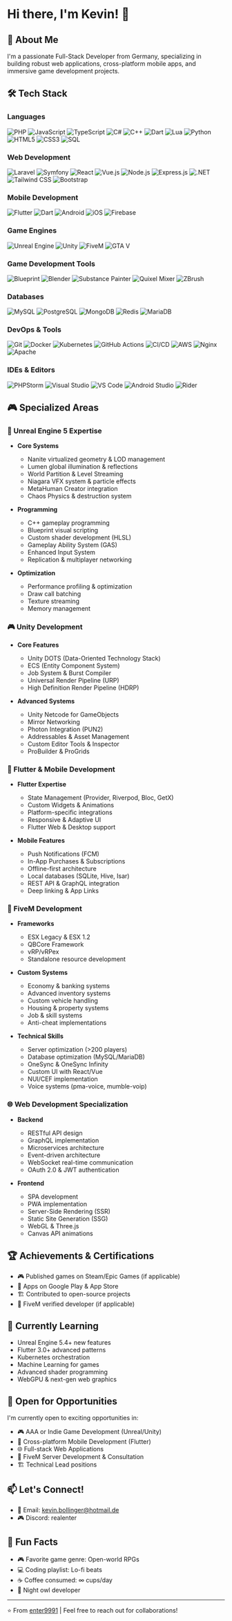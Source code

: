 # Hi there, I'm Kevin! 👋

## 🚀 About Me
I'm a passionate Full-Stack Developer from Germany, specializing in building robust web applications, cross-platform mobile apps, and immersive game development projects.

## 🛠️ Tech Stack

### Languages
![PHP](https://img.shields.io/badge/-PHP-777BB4?style=flat-square&logo=php&logoColor=white)
![JavaScript](https://img.shields.io/badge/-JavaScript-F7DF1E?style=flat-square&logo=javascript&logoColor=black)
![TypeScript](https://img.shields.io/badge/-TypeScript-3178C6?style=flat-square&logo=typescript&logoColor=white)
![C#](https://img.shields.io/badge/-C%23-239120?style=flat-square&logo=c-sharp&logoColor=white)
![C++](https://img.shields.io/badge/-C++-00599C?style=flat-square&logo=c%2B%2B&logoColor=white)
![Dart](https://img.shields.io/badge/-Dart-0175C2?style=flat-square&logo=dart&logoColor=white)
![Lua](https://img.shields.io/badge/-Lua-2C2D72?style=flat-square&logo=lua&logoColor=white)
![Python](https://img.shields.io/badge/-Python-3776AB?style=flat-square&logo=python&logoColor=white)
![HTML5](https://img.shields.io/badge/-HTML5-E34F26?style=flat-square&logo=html5&logoColor=white)
![CSS3](https://img.shields.io/badge/-CSS3-1572B6?style=flat-square&logo=css3&logoColor=white)
![SQL](https://img.shields.io/badge/-SQL-4479A1?style=flat-square&logo=mysql&logoColor=white)

### Web Development
![Laravel](https://img.shields.io/badge/-Laravel-FF2D20?style=flat-square&logo=laravel&logoColor=white)
![Symfony](https://img.shields.io/badge/-Symfony-000000?style=flat-square&logo=symfony&logoColor=white)
![React](https://img.shields.io/badge/-React-61DAFB?style=flat-square&logo=react&logoColor=black)
![Vue.js](https://img.shields.io/badge/-Vue.js-4FC08D?style=flat-square&logo=vue.js&logoColor=white)
![Node.js](https://img.shields.io/badge/-Node.js-339933?style=flat-square&logo=node.js&logoColor=white)
![Express.js](https://img.shields.io/badge/-Express.js-000000?style=flat-square&logo=express&logoColor=white)
![.NET](https://img.shields.io/badge/-.NET-512BD4?style=flat-square&logo=.net&logoColor=white)
![Tailwind CSS](https://img.shields.io/badge/-Tailwind%20CSS-38B2AC?style=flat-square&logo=tailwind-css&logoColor=white)
![Bootstrap](https://img.shields.io/badge/-Bootstrap-7952B3?style=flat-square&logo=bootstrap&logoColor=white)

### Mobile Development
![Flutter](https://img.shields.io/badge/-Flutter-02569B?style=flat-square&logo=flutter&logoColor=white)
![Dart](https://img.shields.io/badge/-Dart-0175C2?style=flat-square&logo=dart&logoColor=white)
![Android](https://img.shields.io/badge/-Android-3DDC84?style=flat-square&logo=android&logoColor=white)
![iOS](https://img.shields.io/badge/-iOS-000000?style=flat-square&logo=ios&logoColor=white)
![Firebase](https://img.shields.io/badge/-Firebase-FFCA28?style=flat-square&logo=firebase&logoColor=black)

### Game Engines
![Unreal Engine](https://img.shields.io/badge/-Unreal%20Engine%205-313131?style=flat-square&logo=unreal-engine&logoColor=white)
![Unity](https://img.shields.io/badge/-Unity-000000?style=flat-square&logo=unity&logoColor=white)
![FiveM](https://img.shields.io/badge/-FiveM-F40552?style=flat-square&logo=fivem&logoColor=white)
![GTA V](https://img.shields.io/badge/-GTA%20V%20Modding-000000?style=flat-square&logo=rockstargames&logoColor=white)

### Game Development Tools
![Blueprint](https://img.shields.io/badge/-Blueprint%20Visual%20Scripting-0E1128?style=flat-square&logo=unreal-engine&logoColor=white)
![Blender](https://img.shields.io/badge/-Blender-F5792A?style=flat-square&logo=blender&logoColor=white)
![Substance Painter](https://img.shields.io/badge/-Substance%203D%20Painter-FF6A00?style=flat-square&logo=adobe&logoColor=white)
![Quixel Mixer](https://img.shields.io/badge/-Quixel%20Mixer-000000?style=flat-square)
![ZBrush](https://img.shields.io/badge/-ZBrush-F36F21?style=flat-square)

### Databases
![MySQL](https://img.shields.io/badge/-MySQL-4479A1?style=flat-square&logo=mysql&logoColor=white)
![PostgreSQL](https://img.shields.io/badge/-PostgreSQL-336791?style=flat-square&logo=postgresql&logoColor=white)
![MongoDB](https://img.shields.io/badge/-MongoDB-47A248?style=flat-square&logo=mongodb&logoColor=white)
![Redis](https://img.shields.io/badge/-Redis-DC382D?style=flat-square&logo=redis&logoColor=white)
![MariaDB](https://img.shields.io/badge/-MariaDB-003545?style=flat-square&logo=mariadb&logoColor=white)

### DevOps & Tools
![Git](https://img.shields.io/badge/-Git-F05032?style=flat-square&logo=git&logoColor=white)
![Docker](https://img.shields.io/badge/-Docker-2496ED?style=flat-square&logo=docker&logoColor=white)
![Kubernetes](https://img.shields.io/badge/-Kubernetes-326CE5?style=flat-square&logo=kubernetes&logoColor=white)
![GitHub Actions](https://img.shields.io/badge/-GitHub%20Actions-2088FF?style=flat-square&logo=github-actions&logoColor=white)
![CI/CD](https://img.shields.io/badge/-CI/CD-FF6B6B?style=flat-square)
![AWS](https://img.shields.io/badge/-AWS-232F3E?style=flat-square&logo=amazon-aws&logoColor=white)
![Nginx](https://img.shields.io/badge/-Nginx-269539?style=flat-square&logo=nginx&logoColor=white)
![Apache](https://img.shields.io/badge/-Apache-D22128?style=flat-square&logo=apache&logoColor=white)

### IDEs & Editors
![PHPStorm](https://img.shields.io/badge/-PHPStorm-000000?style=flat-square&logo=phpstorm&logoColor=white)
![Visual Studio](https://img.shields.io/badge/-Visual%20Studio-5C2D91?style=flat-square&logo=visual-studio&logoColor=white)
![VS Code](https://img.shields.io/badge/-VS%20Code-007ACC?style=flat-square&logo=visual-studio-code&logoColor=white)
![Android Studio](https://img.shields.io/badge/-Android%20Studio-3DDC84?style=flat-square&logo=android-studio&logoColor=white)
![Rider](https://img.shields.io/badge/-Rider-000000?style=flat-square&logo=rider&logoColor=white)

## 🎮 Specialized Areas

### 🎯 Unreal Engine 5 Expertise
- **Core Systems**
  - Nanite virtualized geometry & LOD management
  - Lumen global illumination & reflections
  - World Partition & Level Streaming
  - Niagara VFX system & particle effects
  - MetaHuman Creator integration
  - Chaos Physics & destruction system
  
- **Programming**
  - C++ gameplay programming
  - Blueprint visual scripting
  - Custom shader development (HLSL)
  - Gameplay Ability System (GAS)
  - Enhanced Input System
  - Replication & multiplayer networking
  
- **Optimization**
  - Performance profiling & optimization
  - Draw call batching
  - Texture streaming
  - Memory management

### 🎮 Unity Development
- **Core Features**
  - Unity DOTS (Data-Oriented Technology Stack)
  - ECS (Entity Component System)
  - Job System & Burst Compiler
  - Universal Render Pipeline (URP)
  - High Definition Render Pipeline (HDRP)
  
- **Advanced Systems**
  - Unity Netcode for GameObjects
  - Mirror Networking
  - Photon Integration (PUN2)
  - Addressables & Asset Management
  - Custom Editor Tools & Inspector
  - ProBuilder & ProGrids

### 📱 Flutter & Mobile Development
- **Flutter Expertise**
  - State Management (Provider, Riverpod, Bloc, GetX)
  - Custom Widgets & Animations
  - Platform-specific integrations
  - Responsive & Adaptive UI
  - Flutter Web & Desktop support
  
- **Mobile Features**
  - Push Notifications (FCM)
  - In-App Purchases & Subscriptions
  - Offline-first architecture
  - Local databases (SQLite, Hive, Isar)
  - REST API & GraphQL integration
  - Deep linking & App Links

### 🚗 FiveM Development
- **Frameworks**
  - ESX Legacy & ESX 1.2
  - QBCore Framework
  - vRP/vRPex
  - Standalone resource development
  
- **Custom Systems**
  - Economy & banking systems
  - Advanced inventory systems
  - Custom vehicle handling
  - Housing & property systems
  - Job & skill systems
  - Anti-cheat implementations
  
- **Technical Skills**
  - Server optimization (>200 players)
  - Database optimization (MySQL/MariaDB)
  - OneSync & OneSync Infinity
  - Custom UI with React/Vue
  - NUI/CEF implementation
  - Voice systems (pma-voice, mumble-voip)

### 🌐 Web Development Specialization
- **Backend**
  - RESTful API design
  - GraphQL implementation
  - Microservices architecture
  - Event-driven architecture
  - WebSocket real-time communication
  - OAuth 2.0 & JWT authentication
  
- **Frontend**
  - SPA development
  - PWA implementation
  - Server-Side Rendering (SSR)
  - Static Site Generation (SSG)
  - WebGL & Three.js
  - Canvas API animations

## 🏆 Achievements & Certifications
- 🎮 Published games on Steam/Epic Games (if applicable)
- 📱 Apps on Google Play & App Store
- 🏗️ Contributed to open-source projects
- 🎯 FiveM verified developer (if applicable)

## 🌱 Currently Learning
- Unreal Engine 5.4+ new features
- Flutter 3.0+ advanced patterns
- Kubernetes orchestration
- Machine Learning for games
- Advanced shader programming
- WebGPU & next-gen web graphics

## 💼 Open for Opportunities
I'm currently open to exciting opportunities in:
- 🎮 AAA or Indie Game Development (Unreal/Unity)
- 📱 Cross-platform Mobile Development (Flutter)
- 🌐 Full-stack Web Applications
- 🚗 FiveM Server Development & Consultation
- 🏗️ Technical Lead positions

## 📫 Let's Connect!
- 📧 Email: kevin.bollinger@hotmail.de
- 🎮 Discord: realenter 

## 🎯 Fun Facts
- 🎮 Favorite game genre: Open-world RPGs
- 💻 Coding playlist: Lo-fi beats
- ☕ Coffee consumed: ∞ cups/day
- 🌙 Night owl developer

---
⭐️ From [enter9991](https://github.com/enter9991) | Feel free to reach out for collaborations!
